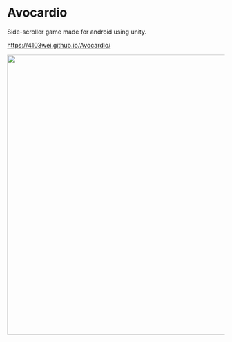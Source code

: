 # Avocardio
Side-scroller game made for android using unity.


https://4103wei.github.io/Avocardio/


<img src="images/ezgif-4-620e35407f0d.gif" width="650"><br><br>

